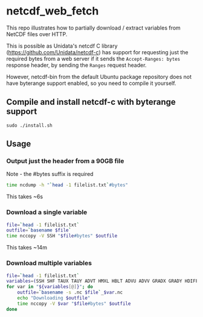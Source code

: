 # netcdf_web_fetch

This repo illustrates how to partially download / extract variables from NetCDF files over HTTP.

This is possible as Unidata's netcdf C library (https://github.com/Unidata/netcdf-c) has support for requesting just the required bytes
from a web server if it sends the `Accept-Ranges: bytes` response header, by sending the `Ranges` request header.

However, netcdf-bin from the default Ubuntu package repository does not have byterange support enabled, so you need to compile it yourself.

## Compile and install netcdf-c with byterange support
`sudo ./install.sh`

## Usage

### Output just the header from a 90GB file

Note - the #bytes suffix is required

```bash
time ncdump -h "`head -1 filelist.txt`#bytes"
```

This takes ~6s

### Download a single variable

```bash
file=`head -1 filelist.txt`
outfile=`basename $file`
time nccopy -V SSH "$file#bytes" $outfile
```

This takes ~14m

### Download multiple variables

```bash
file=`head -1 filelist.txt`
variables=(SSH SHF TAUX TAUY ADVT HMXL HBLT ADVU ADVV GRADX GRADY HDIFFU HDIFFV VDIFFU VDIFFV UVEL VVEL KE WVEL PD)
for var in "${variables[@]}"; do
    outfile=`basename -s .nc $file`_$var.nc
    echo "Downloading $outfile"
    time nccopy -V $var "$file#bytes" $outfile
done
```